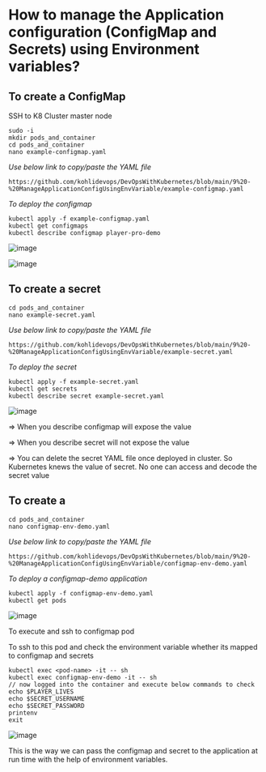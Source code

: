 # How to manage the Application configuration (ConfigMap and Secrets) using Environment variables?

## To create a ConfigMap

SSH to K8 Cluster master node

```
sudo -i
mkdir pods_and_container
cd pods_and_container
nano example-configmap.yaml
```

_Use below link to copy/paste the YAML file_

```
https://github.com/kohlidevops/DevOpsWithKubernetes/blob/main/9%20-%20ManageApplicationConfigUsingEnvVariable/example-configmap.yaml
```

_To deploy the configmap_ 

```
kubectl apply -f example-configmap.yaml
kubectl get configmaps
kubectl describe configmap player-pro-demo
```

![image](https://github.com/user-attachments/assets/47ec7ff7-0102-438e-9314-d87e86964c66)

![image](https://github.com/user-attachments/assets/e70cba9d-f21b-4c4a-8a75-ed675171baf4)

## To create a secret

```
cd pods_and_container
nano example-secret.yaml
```

_Use below link to copy/paste the YAML file_

```
https://github.com/kohlidevops/DevOpsWithKubernetes/blob/main/9%20-%20ManageApplicationConfigUsingEnvVariable/example-secret.yaml
```

_To deploy the secret_

```
kubectl apply -f example-secret.yaml
kubectl get secrets
kubectl describe secret example-secret.yaml
```

![image](https://github.com/user-attachments/assets/47fd203e-762c-44f4-bdd4-a1f898deaabf)

=> When you describe configmap will expose the value

=> When you describe secret will not expose the value

=> You can delete the secret YAML file once deployed in cluster. So Kubernetes knews the value of secret. No one can access and decode the secret value

## To create a 

```
cd pods_and_container
nano configmap-env-demo.yaml
```

_Use below link to copy/paste the YAML file_

```
https://github.com/kohlidevops/DevOpsWithKubernetes/blob/main/9%20-%20ManageApplicationConfigUsingEnvVariable/configmap-env-demo.yaml
```

_To deploy a configmap-demo application_

```
kubectl apply -f configmap-env-demo.yaml
kubectl get pods
```

![image](https://github.com/user-attachments/assets/14c9be81-3d26-4905-941e-6dad640ced03)

To execute and ssh to configmap pod

To ssh to this pod and check the environment variable whether its mapped to configmap and secrets

```
kubectl exec <pod-name> -it -- sh
kubectl exec configmap-env-demo -it -- sh
// now logged into the container and execute below commands to check
echo $PLAYER_LIVES
echo $SECRET_USERNAME
echo $SECRET_PASSWORD
printenv
exit
```

![image](https://github.com/user-attachments/assets/24a969ff-1130-4e36-aa87-fac83d9f2d63)

This is the way we can pass the configmap and secret to the application at run time with the help of environment variables.
